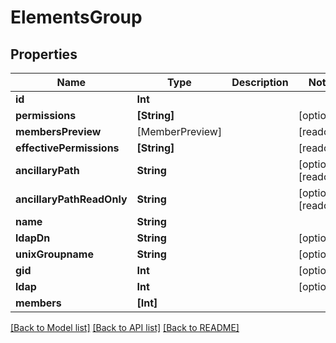 # ElementsGroup

## Properties

Name | Type | Description | Notes
------------ | ------------- | ------------- | -------------
**id** | **Int** |  | 
**permissions** | **[String]** |  | [optional] 
**membersPreview** | [MemberPreview] |  | [readonly] 
**effectivePermissions** | **[String]** |  | [readonly] 
**ancillaryPath** | **String** |  | [optional] [readonly] 
**ancillaryPathReadOnly** | **String** |  | [optional] [readonly] 
**name** | **String** |  | 
**ldapDn** | **String** |  | [optional] 
**unixGroupname** | **String** |  | [optional] 
**gid** | **Int** |  | [optional] 
**ldap** | **Int** |  | [optional] 
**members** | **[Int]** |  | 

[[Back to Model list]](../README.md#documentation-for-models) [[Back to API list]](../README.md#documentation-for-api-endpoints) [[Back to README]](../README.md)


